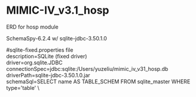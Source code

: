 # MIMIC-IV_v3.1_hosp
ERD for hosp module

SchemaSpy-6.2.4 w/ sqlite-jdbc-3.50.1.0

#sqlite-fixed.properties file \
description=SQLite (fixed driver) \
driver=org.sqlite.JDBC \
connectionSpec=jdbc:sqlite:/Users/yuzeliu/mimic_iv_v31_hosp.db \
driverPath=sqlite-jdbc-3.50.1.0.jar \
schemaSql=SELECT name AS TABLE_SCHEM FROM sqlite_master WHERE type='table' \
